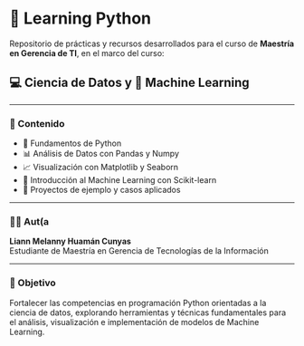 # 📘 Learning Python

Repositorio de prácticas y recursos desarrollados para el curso de **Maestría en Gerencia de TI**, en el marco del curso:

## 💻 Ciencia de Datos y 🤖 Machine Learning

---

### 📂 Contenido

- 🐍 Fundamentos de Python  
- 📊 Análisis de Datos con Pandas y Numpy  
- 📈 Visualización con Matplotlib y Seaborn  
- 🤖 Introducción al Machine Learning con Scikit-learn  
- 🧠 Proyectos de ejemplo y casos aplicados

---

### 🧑‍🎓 Aut(a

**Liann Melanny Huamán Cunyas**  
Estudiante de Maestría en Gerencia de Tecnologías de la Información  

---

### 🚀 Objetivo

Fortalecer las competencias en programación Python orientadas a la ciencia de datos, explorando herramientas y técnicas fundamentales para el análisis, visualización e implementación de modelos de Machine Learning.

